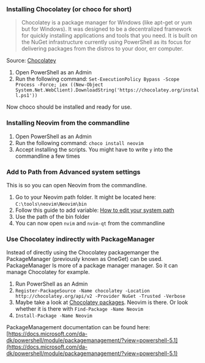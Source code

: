 ### Installing Chocolatey (or choco for short)

> Chocolatey is a package manager for Windows (like apt-get or yum but for Windows). It was designed to be a decentralized framework for quickly installing applications and tools that you need. It is built on the NuGet infrastructure currently using PowerShell as its focus for delivering packages from the distros to your door, err computer.

Source: [Chocolatey](https://chocolatey.org/)

1. Open PowerShell as an Admin
2. Run the following command: `Set-ExecutionPolicy Bypass -Scope Process -Force; iex ((New-Object System.Net.WebClient).DownloadString('https://chocolatey.org/install.ps1'))`

Now choco should be installed and ready for use.

### Installing Neovim from the commandline

1. Open PowerShell as an Admin
2. Run the following command: `choco install neovim`
3. Accept installing the scripts. You might have to write `y` into the commandline a few times

### Add to Path from Advanced system settings

This is so you can open Neovim from the commandline.

1. Go to your Neovim path folder. It might be located here: `C:\tools\neovim\Neovim\bin`
2. Follow this guide to add variable: [How to edit your system path](https://www.howtogeek.com/118594/how-to-edit-your-system-path-for-easy-command-line-access/)
3. Use the path of the bin folder
4. You can now open `nvim` and `nvim-qt` from the commandline

### Use Chocolatey indirectly with PackageManager

Instead of directly using the Chocolatey packagemanger the PackageManager (previously known as OneGet) can be used. PackageManager Is more of a package manager manager. So it can manage Chocolatey for example.

1. Run PowerShell as an Admin
2. `Register-PackageSource -Name chocolatey -Location http://chocolatey.org/api/v2 -Provider NuGet -Trusted -Verbose`
3. Maybe take a look at [Chocolatey packages](https://chocolatey.org/packages). Neovim is there. Or look whether it is there with `Find-Package -Name Neovim`
4. `Install-Package -Name Neovim`

PackageManagement documentation can be found here: [https://docs.microsoft.com/da-dk/powershell/module/packagemanagement/?view=powershell-5.1](https://docs.microsoft.com/da-dk/powershell/module/packagemanagement/?view=powershell-5.1)

